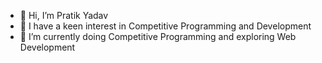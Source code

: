 - 👋 Hi, I’m Pratik Yadav
- 👀 I have a keen interest in Competitive Programming and Development
- 🌱 I’m currently doing Competitive Programming and exploring Web Development
